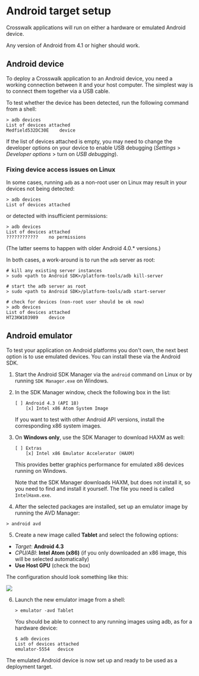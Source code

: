 # Android target setup

Crosswalk applications will run on either a hardware or emulated Android device.

Any version of Android from 4.1 or higher should work.

## Android device

To deploy a Crosswalk application to an Android device, you need a working connection between it and your host computer. The simplest way is to connect them together via a USB cable.

To test whether the device has been detected, run the following command from a shell:

```cmdline
> adb devices
List of devices attached
Medfield532DC30E	device
```

If the list of devices attached is empty, you may need to change the developer options on your device to enable USB debugging (*Settings* &gt; *Developer options* &gt; turn on *USB debugging*).

<h3 id="Fixing-device-access-issues-on-Linux">Fixing device access issues on Linux</h3>

In some cases, running `adb` as a non-root user on Linux may result in your devices not being detected:

```cmdline
> adb devices
List of devices attached
```

or detected with insufficient permissions:

```cmdline
> adb devices
List of devices attached
????????????	no permissions
```

(The latter seems to happen with older Android 4.0.* versions.)

In both cases, a work-around is to run the `adb` server as root:

```cmdline
# kill any existing server instances
> sudo <path to Android SDK>/platform-tools/adb kill-server

# start the adb server as root
> sudo <path to Android SDK>/platform-tools/adb start-server

# check for devices (non-root user should be ok now)
> adb devices
List of devices attached
HT23KW103989	device
```

## Android emulator

To test your application on Android platforms you don't own, the next best option is to use emulated devices. You can install these via the Android SDK.

1. Start the Android SDK Manager via the `android` command on Linux or by running `SDK Manager.exe` on Windows.

2. In the SDK Manager window, check the following box in the list:

   ```
   [ ] Android 4.3 (API 18)
       [x] Intel x86 Atom System Image
   ```
   
   If you want to test with other Android API versions, install the corresponding x86 system images.

3. On <strong>Windows only</strong>, use the SDK Manager to download HAXM as well:

   ```
   [ ] Extras
       [x] Intel x86 Emulator Accelerator (HAXM)
   ```
   
   This provides better graphics performance for emulated x86 devices running on Windows.

   Note that the SDK Manager downloads HAXM, but does not install it, so you need to find and install it yourself. The file you need is called `IntelHaxm.exe`.

4. After the selected packages are installed, set up an emulator image by running the AVD Manager:

```cmdline
> android avd
```

5. Create a new image called <strong>Tablet</strong> and select the following options:

  <ul>
    <li><em>Target</em>: <strong>Android 4.3</strong></li>
    <li><em>CPU/ABI</em>: <strong>Intel Atom (x86)</strong> (if you only downloaded an x86 image, this will be selected automatically)</li>
    <li><strong>Use Host GPU</strong> (check the box)</li>
  </ul>

  The configuration should look something like this:

  <img src='/assets/emulator.png' style="display:block;margin:0 auto">

6. Launch the new emulator image from a shell:

   ```cmdline
   > emulator -avd Tablet
   ```

   You should be able to connect to any running images using adb, as for a hardware device:

   ```cmdline
   $ adb devices
   List of devices attached
   emulator-5554   device
   ```

The emulated Android device is now set up and ready to be used as a deployment target.
